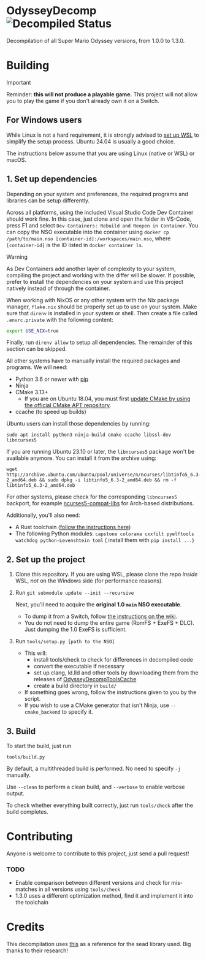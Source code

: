 # OdysseyDecomp ![Decompiled Status](https://img.shields.io/badge/dynamic/json?url=https://monsterdruide.one/OdysseyDecomp/progress.json&query=$.matching&suffix=%&label=decompiled&color=blue)

Decompilation of all Super Mario Odyssey versions, from 1.0.0 to 1.3.0.

# Building

> [!IMPORTANT]
> Reminder: **this will not produce a playable game.** This project will not allow you to play the game if you don't
> already own it on a Switch.

## For Windows users

While Linux is not a hard requirement, it is strongly advised
to [set up WSL](https://docs.microsoft.com/en-us/windows/wsl/install-win10) to simplify the setup process. Ubuntu 24.04
is usually a good choice.

The instructions below assume that you are using Linux (native or WSL) or macOS.

## 1. Set up dependencies

Depending on your system and preferences, the required programs and libraries can be setup differently.

Across all platforms, using the included Visual Studio Code Dev Container should work fine. In this case, just clone and
open the folder in VS-Code, press F1 and select `Dev Containers: Rebuild and Reopen in Container`. You can copy the NSO
executable into the container using `docker cp /path/to/main.nso [container-id]:/workspaces/main.nso`, where
`[container-id]` is the ID listed in `docker container ls`.

> [!WARNING]
> As Dev Containers add another layer of complexity to your system, compiling the project and working with the differ
> will be slower. If possible, prefer to install the dependencies on your system and use this project natively instead of
> through the container.

When working with NixOS or any other system with the Nix package manager, `flake.nix` should be properly set up to use
on your system. Make sure that `direnv` is installed in your system or shell. Then create a file called `.envrc.private`
with the following content:

```bash
export USE_NIX=true
```

Finally, run `direnv allow` to setup all dependencies. The remainder of this section can be skipped.

All other systems have to manually install the required packages and programs. We will need:

* Python 3.6 or newer with [pip](https://pip.pypa.io/en/stable/installation/)
* Ninja
* CMake 3.13+
    * If you are on Ubuntu 18.04, you must
      first [update CMake by using the official CMake APT repository](https://apt.kitware.com/).
* ccache (to speed up builds)

Ubuntu users can install those dependencies by running:

```shell
sudo apt install python3 ninja-build cmake ccache libssl-dev libncurses5
```

If you are running Ubuntu 23.10 or later, the `libncurses5` package won't be available anymore. You can install it from
the archive using:

```shell
wget http://archive.ubuntu.com/ubuntu/pool/universe/n/ncurses/libtinfo5_6.3-2_amd64.deb && sudo dpkg -i libtinfo5_6.3-2_amd64.deb && rm -f libtinfo5_6.3-2_amd64.deb
```

For other systems, please check for the corresponding `libncurses5` backport, for
example [ncurses5-compat-libs](https://aur.archlinux.org/packages/ncurses5-compat-libs) for Arch-based distributions.

Additionally, you'll also need:

* A Rust toolchain ([follow the instructions here](https://www.rust-lang.org/tools/install))
* The following Python modules: `capstone colorama cxxfilt pyelftools watchdog python-Levenshtein toml` (
  install them with `pip install ...`)

## 2. Set up the project

1. Clone this repository. If you are using WSL, please clone the repo *inside* WSL, *not* on the Windows side (for
   performance reasons).

2. Run `git submodule update --init --recursive`

   Next, you'll need to acquire the **original 1.0 `main` NSO executable**.

    * To dump it from a Switch,
      follow [the instructions on the wiki](https://zeldamods.org/wiki/Help:Dumping_games#Dumping_binaries_.28executable_files.29).
    * You do not need to dump the entire game (RomFS + ExeFS + DLC). Just dumping the 1.0 ExeFS is sufficient.

3. Run `tools/setup.py [path to the NSO]`
    * This will:
        * install tools/check to check for differences in decompiled code
        * convert the executable if necessary
        * set up clang, ld.lld and other tools by downloading them from the releases of [OdysseyDecompToolsCache](https://github.com/MonsterDruide1/OdysseyDecompToolsCache/)
        * create a build directory in `build/`
    * If something goes wrong, follow the instructions given to you by the script.
    * If you wish to use a CMake generator that isn't Ninja, use `--cmake_backend` to specify it.

## 3. Build

To start the build, just run

```shell
tools/build.py
```

By default, a multithreaded build is performed. No need to specify `-j` manually.

Use `--clean` to perform a clean build, and `--verbose` to enable verbose output.

To check whether everything built correctly, just run `tools/check` after the build completes.

# Contributing

Anyone is welcome to contribute to this project, just send a pull request!

### TODO

- Enable comparison between different versions and check for mis-matches in all versions using `tools/check`
- 1.3.0 uses a different optimization method, find it and implement it into the toolchain

# Credits

This decompilation uses [this](https://github.com/open-ead/sead) as a reference for the sead library used. Big thanks to
their research!

